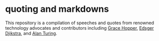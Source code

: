 # quoting and markdowns

This repository is a compilation of speeches and quotes 
from renowned technology advocates and contributors 
including [Grace 
Hopper](https://en.wikipedia.org/wiki/Grace_Hopper), 
[Edsger 
Djikstra](https://en.wikipedia.org/wiki/Edsger_W._Dijkstra), 
and [Alan 
Turing](https://en.wikipedia.org/wiki/Alan_Turing).

